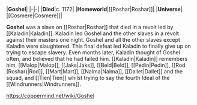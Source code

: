 |**Goshel**|
|-|-|
|**Died**|c. 1172|
|**Homeworld**|[[Roshar\|Roshar]]|
|**Universe**|[[Cosmere\|Cosmere]]|

**Goshel** was a slave on [[Roshar\|Roshar]] that died in a revolt led by [[Kaladin\|Kaladin]].
Kaladin led Goshel and the other slaves in a revolt against their masters one night. Goshel and all the other slaves except Kaladin were slaughtered. This final defeat led Kaladin to finally give up on trying to escape slavery. Even months later, Kaladin thought of Goshel often, and believed that he had failed him.
[[Kaladin\|Kaladin]] remembers him, [[Malop\|Malop]], [[Jaks\|Jaks]], [[Beld\|Beld]], [[Pedin\|Pedin]], [[Rod (Roshar)\|Rod]], [[Mart\|Mart]], [[Nalma\|Nalma]], [[Dallet\|Dallet]] and the squad, and [[Tien\|Tien]] whilst trying to say the fourth Ideal of the [[Windrunners\|Windrunners]].



https://coppermind.net/wiki/Goshel